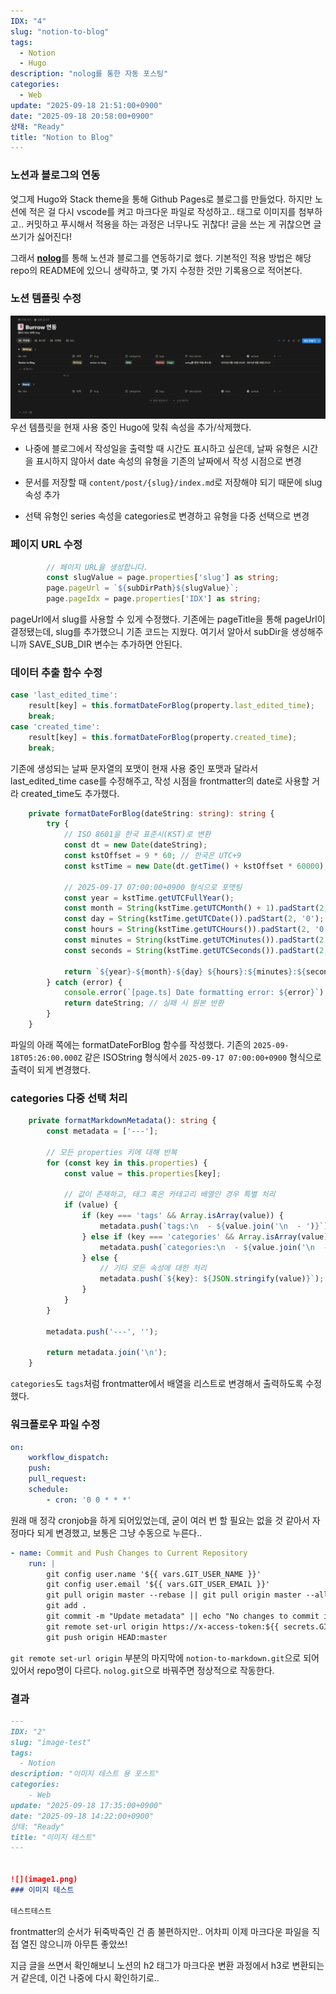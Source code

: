 ```yaml
---
IDX: "4"
slug: "notion-to-blog"
tags:
  - Notion
  - Hugo
description: "nolog를 통한 자동 포스팅"
categories:
  - Web
update: "2025-09-18 21:51:00+0900"
date: "2025-09-18 20:58:00+0900"
상태: "Ready"
title: "Notion to Blog"
---
```

### 노션과 블로그의 연동

엊그제 Hugo와 Stack theme을 통해 Github Pages로 블로그를 만들었다. 하지만 노션에 적은 걸 다시 vscode를 켜고 마크다운 파일로 작성하고.. 태그로 이미지를 첨부하고.. 커밋하고 푸시해서 적용을 하는 과정은 너무나도 귀찮다! 글을 쓰는 게 귀찮으면 글 쓰기가 싫어진다!

그래서 [**nolog**](https://github.com/Sharknia/nolog)를 통해 노션과 블로그를 연동하기로 했다. 기본적인 적용 방법은 해당 repo의 README에 있으니 생략하고, 몇 가지 수정한 것만 기록용으로 적어본다.

### 노션 템플릿 수정

![](image1.png)
우선 템플릿을 현재 사용 중인 Hugo에 맞춰 속성을 추가/삭제했다.

- 나중에 블로그에서 작성일을 출력할 때 시간도 표시하고 싶은데, 날짜 유형은 시간을 표시하지 않아서 date 속성의 유형을 기존의 날짜에서 작성 시점으로 변경

- 문서를 저장할 때 `content/post/{slug}/index.md`로 저장해야 되기 때문에 slug 속성 추가

- 선택 유형인 series 속성을 categories로 변경하고 유형을 다중 선택으로 변경

### 페이지 URL 수정

```typescript
        // 페이지 URL을 생성합니다.
        const slugValue = page.properties['slug'] as string;
        page.pageUrl = `${subDirPath}${slugValue}`;
        page.pageIdx = page.properties['IDX'] as string;
```

pageUrl에서 slug를 사용할 수 있게 수정했다. 기존에는 pageTitle을 통해 pageUrl이 결정됐는데, slug를 추가했으니 기존 코드는 지웠다. 여기서 알아서 subDir을 생성해주니까 SAVE\_SUB\_DIR 변수는 추가하면 안된다.

### 데이터 추출 함수 수정

```typescript
case 'last_edited_time':
	result[key] = this.formatDateForBlog(property.last_edited_time);
	break;
case 'created_time':
	result[key] = this.formatDateForBlog(property.created_time);
	break;
```

기존에 생성되는 날짜 문자열의 포맷이 현재 사용 중인 포맷과 달라서 last\_edited\_time case를 수정해주고, 작성 시점을 frontmatter의 date로 사용할 거라 created\_time도 추가했다.

```typescript
    private formatDateForBlog(dateString: string): string {
        try {
            // ISO 8601을 한국 표준시(KST)로 변환
            const dt = new Date(dateString);
            const kstOffset = 9 * 60; // 한국은 UTC+9
            const kstTime = new Date(dt.getTime() + kstOffset * 60000);
            
            // 2025-09-17 07:00:00+0900 형식으로 포맷팅
            const year = kstTime.getUTCFullYear();
            const month = String(kstTime.getUTCMonth() + 1).padStart(2, '0');
            const day = String(kstTime.getUTCDate()).padStart(2, '0');
            const hours = String(kstTime.getUTCHours()).padStart(2, '0');
            const minutes = String(kstTime.getUTCMinutes()).padStart(2, '0');
            const seconds = String(kstTime.getUTCSeconds()).padStart(2, '0');
            
            return `${year}-${month}-${day} ${hours}:${minutes}:${seconds}+0900`;
        } catch (error) {
            console.error(`[page.ts] Date formatting error: ${error}`);
            return dateString; // 실패 시 원본 반환
        }
    }
```

파일의 아래 쪽에는 formatDateForBlog 함수를 작성했다. 기존의 `2025-09-18T05:26:00.000Z` 같은 ISOString 형식에서 `2025-09-17 07:00:00+0900` 형식으로 출력이 되게 변경했다.

### categories 다중 선택 처리

```typescript
    private formatMarkdownMetadata(): string {
        const metadata = ['---'];

        // 모든 properties 키에 대해 반복
        for (const key in this.properties) {
            const value = this.properties[key];

            // 값이 존재하고, 태그 혹은 카테고리 배열인 경우 특별 처리
            if (value) {
                if (key === 'tags' && Array.isArray(value)) {
                    metadata.push(`tags:\n  - ${value.join('\n  - ')}`);
                } else if (key === 'categories' && Array.isArray(value)) {
                    metadata.push(`categories:\n  - ${value.join('\n  - ')}`);
                } else {
                    // 기타 모든 속성에 대한 처리
                    metadata.push(`${key}: ${JSON.stringify(value)}`);
                }
            }
        }

        metadata.push('---', '');

        return metadata.join('\n');
    }
```

`categories`도 `tags`처럼 frontmatter에서 배열을 리스트로 변경해서 출력하도록 수정했다.

### 워크플로우 파일 수정

```yaml
on:
    workflow_dispatch:
    push:
    pull_request:
    schedule:
        - cron: '0 0 * * *'
```

원래 매 정각 cronjob을 하게 되어있었는데, 굳이 여러 번 할 필요는 없을 것 같아서 자정마다 되게 변경했고, 보통은 그냥 수동으로 누른다..

```yaml
- name: Commit and Push Changes to Current Repository
	run: |
		git config user.name '${{ vars.GIT_USER_NAME }}'
		git config user.email '${{ vars.GIT_USER_EMAIL }}'
		git pull origin master --rebase || git pull origin master --allow-unrelated-histories
		git add .
		git commit -m "Update metadata" || echo "No changes to commit in current repo"
		git remote set-url origin https://x-access-token:${{ secrets.GITHUB_TOKEN }}@github.com/${{ vars.GIT_USER_NAME }}/nolog.git
		git push origin HEAD:master
```

`git remote set-url origin` 부분의 마지막에 `notion-to-markdown.git`으로 되어있어서 repo명이 다르다. `nolog.git`으로 바꿔주면 정상적으로 작동한다.

### 결과

```markdown
---
IDX: "2"
slug: "image-test"
tags:
  - Notion
description: "이미지 테스트 용 포스트"
categories:
	- Web
update: "2025-09-18 17:35:00+0900"
date: "2025-09-18 14:22:00+0900"
상태: "Ready"
title: "이미지 테스트"
---


![](image1.png)
### 이미지 테스트

테스트테스트
```

frontmatter의 순서가 뒤죽박죽인 건 좀 불편하지만.. 어차피 이제 마크다운 파일을 직접 열진 않으니까 아무튼 좋았쓰!

지금 글을 쓰면서 확인해보니 노션의 h2 태그가 마크다운 변환 과정에서 h3로 변환되는 거 같은데, 이건 나중에 다시 확인하기로..

